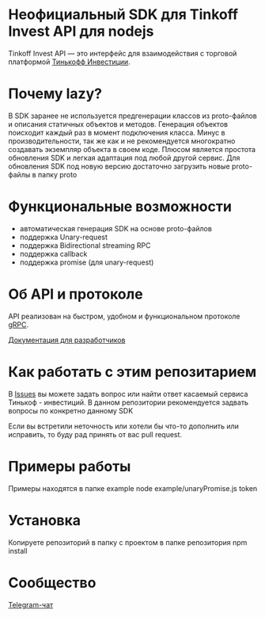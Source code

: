 # Неофициальный SDK для Tinkoff Invest API для nodejs

Tinkoff Invest API — это интерфейс для взаимодействия с торговой платформой [Тинькофф Инвестиции](https://www.tinkoff.ru/invest/).

# Почему lazy?

В SDK заранее не используется предгенерации классов из proto-файлов и описания статичных объектов и методов. Генерация объектов поисходит каждый раз в момент подключения класса.
Минус в производительности, так же как и не рекомендуется многократно создавать экземпляр объекта в своем коде. Плюсом является простота обновления SDK и легкая адаптация под любой другой сервис.
Для обновления SDK под новую версию достаточно загрузить новые proto-файлы в папку proto


# Функциональные возможности
* автоматическая генерация SDK на основе proto-файлов
* поддержка Unary-request
* поддержка Bidirectional streaming RPC
* поддержка callback
* поддержка promise (для unary-request)

# Об API и протоколе
API реализован на быстром, удобном и функциональном протоколе [gRPC](https://grpc.io/docs/).

[Документация для разработчиков](https://tinkoff.github.io/investAPI/)


# Как работать с этим репозитарием

В [Issues](https://github.com/Tinkoff/investAPI/issues) вы можете задать вопрос или найти ответ касаемый сервиса Тинькоф - инвестиций.
В данном репозитории рекомендуется задвать вопросы по конкретно данному SDK

Если вы встретили неточность или хотели бы что-то дополнить или исправить, то буду рад принять от вас pull request.


# Примеры работы

Примеры находятся в папке example
node example/unaryPromise.js token

# Установка

Копируете репозиторий в папку с проектом
в папке репозитория npm install

# Сообщество

[Telegram-чат](https://t.me/joinchat/VaW05CDzcSdsPULM)